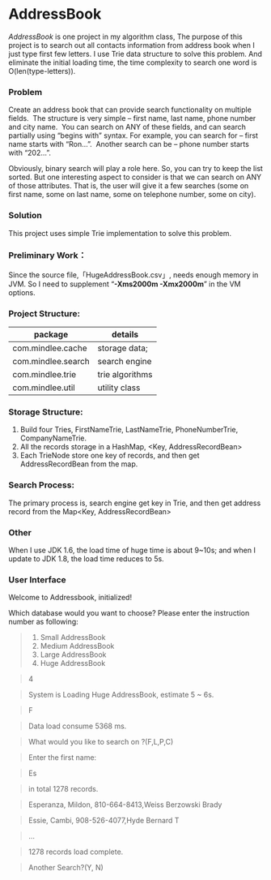 # AddressBook

*AddressBook* is one project in my algorithm class, The purpose of this project is to search out all contacts information from address book when I just type first few letters. I use Trie data structure to solve this problem. And eliminate the initial loading time, the time complexity to search one word is O(len(type-letters)).

### Problem
Create an address book that can provide search functionality on multiple fields.  The structure is very simple – first name, last name, phone number and city name.  You can search on ANY of these fields, and can search partially using “begins with” syntax. For example, you can search for – first name starts with “Ron…”.  Another search can be – phone number starts with “202…”.

Obviously, binary search will play a role here.  So, you can try to keep the list sorted.  But one interesting aspect to consider is that we can search on ANY of those attributes.  That is, the user will give it a few searches (some on first name, some on last name, some on telephone number, some on city).

### Solution
This project uses simple Trie implementation to solve this problem. 

### Preliminary Work：
Since the source file,「HugeAddressBook.csv」, needs enough memory in JVM. So I need to supplement “**-Xms2000m -Xmx2000m**” in the VM options.


### Project Structure:
| package  | details|
| ------------- | ------------- |
| com.mindlee.cache  | storage data;  |
| com.mindlee.search | search engine |
| com.mindlee.trie| trie algorithms |
| com.mindlee.util| utility class|


### Storage Structure:
1. Build four Tries, FirstNameTrie, LastNameTrie, PhoneNumberTrie, CompanyNameTrie.
2. All the records storage in a HashMap, <Key, AddressRecordBean>
3. Each TrieNode store one key of records, and then get AddressRecordBean from the map.

### Search Process:
The primary process is, search engine get key in Trie, and then get address record from the Map<Key, AddressRecordBean>

### Other
When I use JDK 1.6, the load time of huge time is about 9~10s; and when I update to JDK 1.8, the load time reduces to 5s.

### User Interface
Welcome to Addressbook, initialized!

Which database would you want to choose? Please enter the instruction number as following:

>
>1. Small AddressBook
>2. Medium AddressBook
>3. Large AddressBook
>4. Huge AddressBook

>4

>System is Loading Huge AddressBook, estimate 5 ~ 6s.

>F

>Data load consume 5368 ms.

>What would you like to search on ?(F,L,P,C)

>Enter the first name:

>Es

>in total 1278 records.

>Esperanza, Mildon, 810-664-8413,Weiss Berzowski Brady

>Essie, Cambi, 908-526-4077,Hyde Bernard T

>...

>1278 records load complete.

>Another Search?(Y, N)